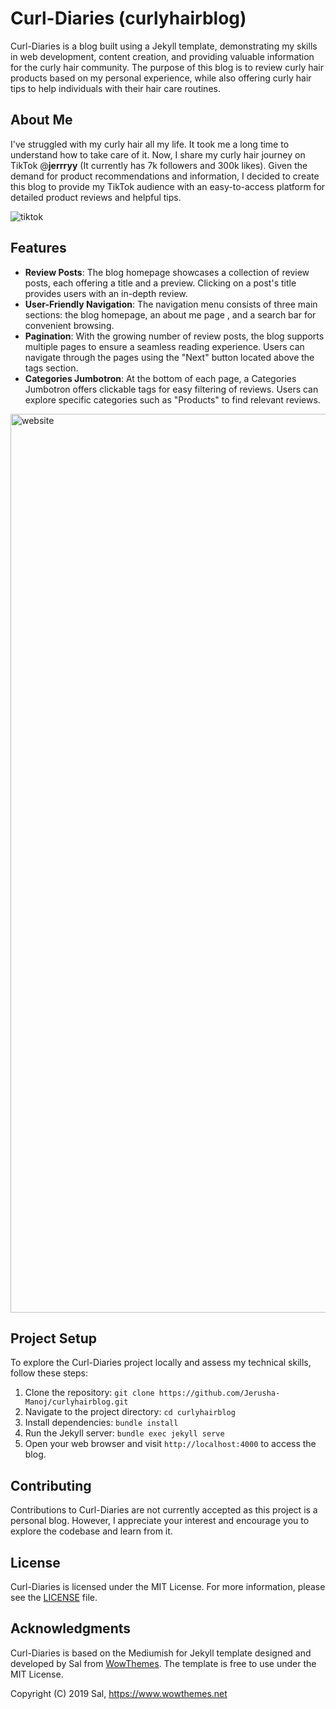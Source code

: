# Curl-Diaries (curlyhairblog)

Curl-Diaries is a blog built using a Jekyll template, demonstrating my skills in web development, content creation, and providing valuable information for the curly hair community. The purpose of this blog is to review curly hair products based on my personal experience, while also offering curly hair tips to help individuals with their hair care routines.

## About Me
I've struggled with my curly hair all my life. It took me a long time to understand how to take care of it. Now, I share my curly hair journey on TikTok @__jerrryy__ (It currently has 7k followers and 300k likes). Given the demand for product recommendations and information, I decided to create this blog to provide my TikTok audience with an easy-to-access platform for detailed product reviews and helpful tips.

![tiktok](https://github.com/Jerusha-Manoj/Jerusha-Manoj/assets/133903427/a7a6777b-9c18-4c19-99e0-fed295dd0a88)


## Features

- **Review Posts**: The blog homepage showcases a collection of review posts, each offering a title and a preview. Clicking on a post's title provides users with an in-depth review.
- **User-Friendly Navigation**: The navigation menu consists of three main sections: the blog homepage, an about me page , and a search bar for convenient browsing.
- **Pagination**: With the growing number of review posts, the blog supports multiple pages to ensure a seamless reading experience. Users can navigate through the pages using the "Next" button located above the tags section.
- **Categories Jumbotron**: At the bottom of each page, a Categories Jumbotron offers clickable tags for easy filtering of reviews. Users can explore specific categories such as "Products" to find relevant reviews.

<img width="1438" alt="website" src="https://github.com/Jerusha-Manoj/Jerusha-Manoj/assets/133903427/8f5d5fab-1983-41d1-aa23-b7349d878597">

## Project Setup

To explore the Curl-Diaries project locally and assess my technical skills, follow these steps:

1. Clone the repository: `git clone https://github.com/Jerusha-Manoj/curlyhairblog.git`
2. Navigate to the project directory: `cd curlyhairblog`
3. Install dependencies: `bundle install`
4. Run the Jekyll server: `bundle exec jekyll serve`
5. Open your web browser and visit `http://localhost:4000` to access the blog.

## Contributing

Contributions to Curl-Diaries are not currently accepted as this project is a personal blog. However, I appreciate your interest and encourage you to explore the codebase and learn from it.

## License

Curl-Diaries is licensed under the MIT License. For more information, please see the [LICENSE](LICENSE) file.

## Acknowledgments

Curl-Diaries is based on the Mediumish for Jekyll template designed and developed by Sal from [WowThemes](https://www.wowthemes.net). The template is free to use under the MIT License.

Copyright (C) 2019 Sal, https://www.wowthemes.net
